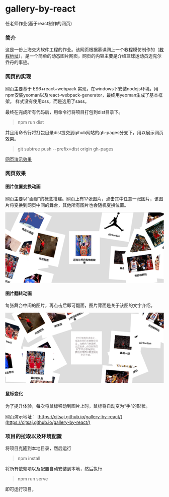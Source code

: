 # gallery-by-react
任老师作业(基于react制作的网页)

### 简介
这是一份上海交大软件工程的作业。该网页根据慕课网上一个教程模仿制作的（[教程地址](http://www.imooc.com/learn/507)），是一个简单的动态图片网页，网页的内容主要是介绍篮球运动员迈克尔乔丹的事迹。

### 网页的实现
网页主要基于 ES6+react+webpack 实现，在windows下安装nodejs环境，用npm安装yeoman以及react-webpack-generator，最终用yeoman生成了基本框架。
样式没有使用css，而是选用了sass。

最终在完成所有代码后，用命令行将项目打包到dist目录下。
>npm run dist

并且用命令行将打包目录dist提交到gihub网站的gh-pages分支下，用以展示网页效果。
>git subtree push --prefix=dist origin gh-pages

[网页演示效果](https://cjtsaj.github.io/gallery-by-react/)

### 网页效果
#### 图片位置变换动画
网页主要以“画廊”的概念搭建。网页上有17张图片，点击其中任意一张图片，该图片将变换到网页中间的舞台，其他所有图片也会随机变换位置。

![](https://github.com/CJTSAJ/gallery-by-react1/blob/master/%E6%BC%94%E7%A4%BA1.png?raw=true)
#### 图片翻转动画
每张舞台中间的图片，再点击后即可翻面，图片背面是关于该图的文字介绍。

![](https://github.com/CJTSAJ/gallery-by-react1/blob/master/%E6%BC%94%E7%A4%BA2.png?raw=true)
#### 鼠标变化
为了提升体验，每次将鼠标移动到图片上时，鼠标将自动变为“手”的形状。

网页演示地址：
[https://cjtsaj.github.io/gallery-by-react/](https://cjtsaj.github.io/gallery-by-react/)

### 项目的拉取以及环境配置
将项目克隆到本地目录，然后运行
>npm install

将所有依赖项以及配置自动安装到本地，然后执行
>npm run serve

即可运行项目。

